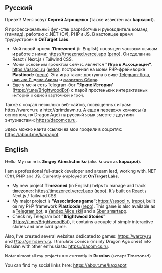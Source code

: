 ## Русский

Привет! Меня зовут **Сергей Атрощенко** (также известен как **kapxapot**).

Я профессиональный фул-стек разработчик и руководитель команд (тимлид), работаю с .NET (C#), PHP и JS. В настоящее время трудоустроен в **OnTarget Labs**.

- Мой новый проект **Timezoned** (in English) посвящен часовым поясам и работе с ними: https://timezoned.vercel.app ([репо](https://github.com/kapxapot/timezoned)). Он сделан на React / Next.js / Tailwind CSS.
- Моим основным проектом сейчас является **"Игра в Ассоциации"**: https://associ.ru ([репо](https://github.com/kapxapot/associations)), построенная на моем PHP-фреймворке **Plasticode** ([репо](https://github.com/kapxapot/associations)). Эта игра также доступна в виде [Telegram-бота](https://t.me/AssociRuBot), [навыка Яндекс.Алисы](https://dialogs.yandex.ru/store/skills/36d6b4ed-associacii) и [смартапа Сбера](https://catalog.smartmarket.sber.ru/apps/f04d7fe5-000f-4980-aa0b-dc904f639ed4/).
- Еще у меня есть Telegram-бот **"Яркие Истории"** (https://t.me/BrightwoodBot) с парой простеньких интерактивных историй и одной карточной игрой.

Также я создал несколько веб-сайтов, посвященных играм: https://warcry.ru и http://grimdawn.ru. А еще я перевожу комиксы (в основном, по Dragon Age) на русский язык вместе с другими энтузиастами: https://dacomics.ru.

Здесь можно найти ссылки на мои профили в соцсетях: https://about.me/kapxapot

## English

Hello! My name is **Sergey Atroshchenko** (also known as **kapxapot**).

I am a professional full-stack developer and a team lead, working with .NET (C#), PHP and JS. Currently employed at **OnTarget Labs**.

- My new project **Timezoned** (in English) helps to manage and track timezones: https://timezoned.vercel.app ([repo](https://github.com/kapxapot/timezoned)). It's built on React / Next.js / Tailwind CSS.
- My major project is **"Associations game"**: https://associ.ru ([repo](https://github.com/kapxapot/associations)), built on my PHP framework **Plasticode** ([repo](https://github.com/kapxapot/associations)). This game is also available as a [Telegram bot](https://t.me/AssociRuBot), a [Yandex.Alice skill](https://dialogs.yandex.ru/store/skills/36d6b4ed-associacii) and a [Sber smartapp](https://catalog.smartmarket.sber.ru/apps/f04d7fe5-000f-4980-aa0b-dc904f639ed4/).
- Check my Telegram bot **"Brightwood Stories"** (https://t.me/BrightwoodBot), it contains a couple of simple interactive stories and one card game.

Also, I've created several websites dedicated to games: https://warcry.ru and http://grimdawn.ru. I translate comics (mainly Dragon Age ones) into Russian with other enthusiasts: https://dacomics.ru.

Note: almost all my projects are currently in **Russian** (except Timezoned).

You can find my social links here: https://about.me/kapxapot
